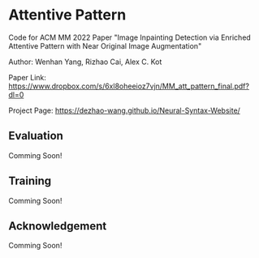 # Attentive Pattern

Code for ACM MM 2022 Paper "Image Inpainting Detection via Enriched Attentive Pattern with Near Original Image Augmentation"

Author: Wenhan Yang, Rizhao Cai, Alex C. Kot

Paper Link: <https://www.dropbox.com/s/6xl8oheeioz7vjn/MM_att_pattern_final.pdf?dl=0>

Project Page: <https://dezhao-wang.github.io/Neural-Syntax-Website/>

## Evaluation
Comming Soon!

## Training
Comming Soon!

## Acknowledgement
Comming Soon!
